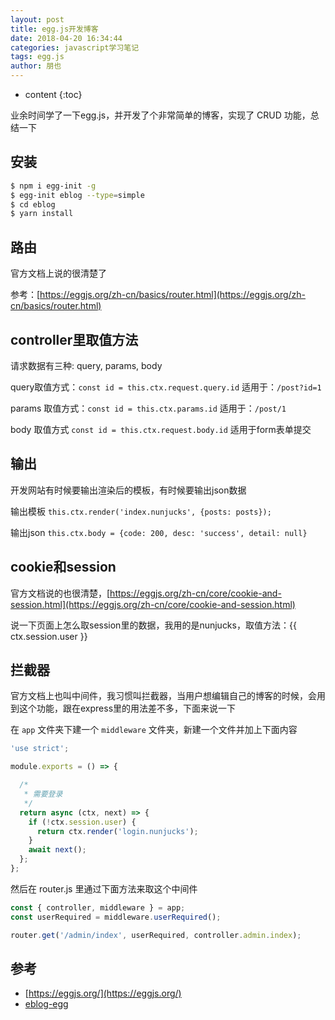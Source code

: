 ```yaml
---
layout: post
title: egg.js开发博客
date: 2018-04-20 16:34:44
categories: javascript学习笔记
tags: egg.js
author: 朋也
---
```


* content
{:toc}

业余时间学了一下egg.js，并开发了个非常简单的博客，实现了 CRUD 功能，总结一下

## 安装

```bash
$ npm i egg-init -g
$ egg-init eblog --type=simple
$ cd eblog
$ yarn install
```




## 路由

官方文档上说的很清楚了

参考：[https://eggjs.org/zh-cn/basics/router.html](https://eggjs.org/zh-cn/basics/router.html)

## controller里取值方法

请求数据有三种: query, params, body

query取值方式：`const id = this.ctx.request.query.id` 适用于：`/post?id=1`

params 取值方式：`const id = this.ctx.params.id` 适用于：`/post/1`

body 取值方式 `const id = this.ctx.request.body.id` 适用于form表单提交

## 输出

开发网站有时候要输出渲染后的模板，有时候要输出json数据

输出模板 `this.ctx.render('index.nunjucks', {posts: posts});`

输出json `this.ctx.body = {code: 200, desc: 'success', detail: null}`

## cookie和session

官方文档说的也很清楚，[https://eggjs.org/zh-cn/core/cookie-and-session.html](https://eggjs.org/zh-cn/core/cookie-and-session.html)

说一下页面上怎么取session里的数据，我用的是nunjucks，取值方法：{{ ctx.session.user }}

## 拦截器

官方文档上也叫中间件，我习惯叫拦截器，当用户想编辑自己的博客的时候，会用到这个功能，跟在express里的用法差不多，下面来说一下

在 `app` 文件夹下建一个 `middleware` 文件夹，新建一个文件并加上下面内容

```js
'use strict';

module.exports = () => {

  /*
   * 需要登录
   */
  return async (ctx, next) => {
    if (!ctx.session.user) {
      return ctx.render('login.nunjucks');
    }
    await next();
  };
};

```

然后在 router.js 里通过下面方法来取这个中间件

```js
const { controller, middleware } = app;
const userRequired = middleware.userRequired();

router.get('/admin/index', userRequired, controller.admin.index);
```

## 参考

- [https://eggjs.org/](https://eggjs.org/)
- [eblog-egg](https://github.com/tomoya92/eblog-egg)
